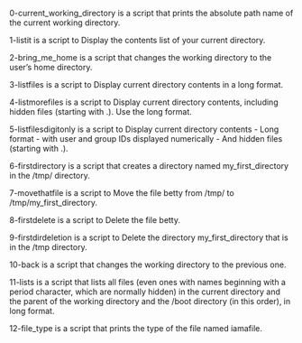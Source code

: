 0-current_working_directory is a script that prints the absolute path name of the current working directory.

1-listit is a script to Display the contents list of your current directory.

2-bring_me_home is a script that changes the working directory to the user’s home directory.

3-listfiles is a script to Display current directory contents in a long format.

4-listmorefiles is a script to Display current directory contents, including hidden files (starting with .). Use the long format.

5-listfilesdigitonly is a script to Display current directory contents - Long format - with user and group IDs displayed numerically - And hidden files (starting with .).

6-firstdirectory is a script that creates a directory named my_first_directory in the /tmp/ directory.

7-movethatfile is a script to Move the file betty from /tmp/ to /tmp/my_first_directory.

8-firstdelete is a script to Delete the file betty.

9-firstdirdeletion is a script to Delete the directory my_first_directory that is in the /tmp directory.

10-back is a script that changes the working directory to the previous one.

11-lists is a script that lists all files (even ones with names beginning with a period character, which are normally hidden) in the current directory and the parent of the working directory and the /boot directory (in this order), in long format.

12-file_type is a script that prints the type of the file named iamafile.
